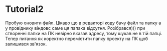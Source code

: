 # Tutorial2

Пробую оновити файл.
Цікаво що в редакторі коду бачу файл та папку а у провіднику віндовс саме ця папака відсутня.
Розібрався))) при створенні папки на ПК невірно вказав адресу, тому шукав не в тій папці.
Тепер питання як коректно перемістити папку проекту на ПК щоб залишився зв'язок.
